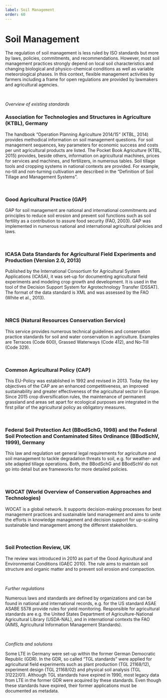 ```yaml
---
label: Soil Management
order: 60
---
```


# Soil Management

The regulation of soil management is less ruled by ISO standards but more by laws, policies,
commitments, and recommendations. However, most soil management practices strongly depend on
local soil characteristics and changing biological and physico-chemical conditions as well as variable
meteorological phases. In this context, flexible management activities by farmers including a frame for
open regulations are provided by lawmakers and agricultural agencies.

<br>

_Overview of existing standards_

### Association for Technologies and Structures in Agriculture (KTBL), Germany

The handbook “Operation Planning Agriculture 2014/15“ (KTBL, 2014) provides methodical
information on soil management questions. For soil management sequences, key parameters for
economic success and costs per unit agricultural products are listed. The Pocket Book Agriculture
(KTBL, 2015) provides, beside others, information on agricultural machines, prices for services and
machines, and fertilizers, in numerous tables. Soil tillage tools and cropping systems in national
contexts are provided. For example, no-till and non-turning cultivation are described in the “Definition
of Soil Tillage and Management Systems”.

<br>

### Good Agricultural Practice (GAP)

GAP for soil management are national and international commitments and principles to reduce soil
erosion and prevent soil functions such as soil fertility as a contribution to assure food security (FAO,
2003). GAP was implemented in numerous national and international agricultural policies and laws.

<br>

### ICASA Data Standards for Agricultural Field Experiments and Production (Version 2.0, 2013)

Published by the International Consortium for Agricultural System Applications (ICASA), it was set-up
for documenting agricultural field experiments and modeling crop growth and development. It is used
in the tool of the Decision Support System for Agrotechnology Transfer (DSSAT). The format of the data
standard is XML and was assessed by the FAO (White et al., 2013).

<br>

### NRCS (Natural Resources Conservation Service)

This service provides numerous technical guidelines and conservation practice standards for soil and
water conservation in agriculture. Examples are Terraces (Code 600), Grassed Waterways (Code 412),
and No-Till (Code 329).

<br>

### Common Agricultural Policy (CAP)

This EU-Policy was established in 1992 and revised in 2013. Today the key objectives of the CAP are an
enhanced competitiveness, an improved sustainability and greater effectiveness of the agricultural
sector in Europe. Since 2015 crop diversification rules, the maintenance of permanent grassland and
areas set apart for ecological purposes are integrated in the first pillar of the agricultural policy as
obligatory measures.

<br>

### Federal Soil Protection Act (BBodSchG, 1998) and the Federal Soil Protection and Contaminated Sites Ordinance (BBodSchV, 1999), Germany

This law and regulation set general legal requirements for agriculture and soil management to tackle
degradation threats to soil, e.g. for weather- and site adapted tillage operations. Both, the BBodSchG
and BBodSchV do not go into detail but are frameworks for more detailed policies.

<br>

### WOCAT (World Overview of Conservation Approaches and Technologies)

WOCAT is a global network. It supports decision-making processes for best management practices and
sustainable land management and aims to unite the efforts in knowledge management and decision
support for up-scaling sustainable land management among the different stakeholders.

<br>

### Soil Protection Review, UK

The review was introduced in 2010 as part of the Good Agricultural and Environmental Conditions
(GAEC 2010). The rule aims to maintain soil structure and organic matter and to prevent soil erosion
and compaction.

<br>

_Further regulations_

Numerous laws and standards are defined by organizations and can be found in national and
international records, e.g. for the US standard ASAE ASABE S578 provide rules for yield monitoring.
Responsible for agricultural standards are e.g. the United States Department of Agriculture-National
Agricultural Library (USDA-NAL), and in international contexts the FAO (AIMS, Agricultural Information
Management Standards).

<br>

_Conflicts and solutions_

Some LTE in Germany were set-up within the former German Democratic Republic (GDR). In the GDR,
so called “TGL standards” were applied for agricultural field experiments such as plant production
(TGL 21168/12), experiment design (TGL 21168/02) and physical soil analysis (TGL 31222/01).
Although TGL standards have expired in 1990, most legacy data from LTE in the former GDR were
acquired by these standards. Even though these standards have expired, their former applications
must be documented as metadata.